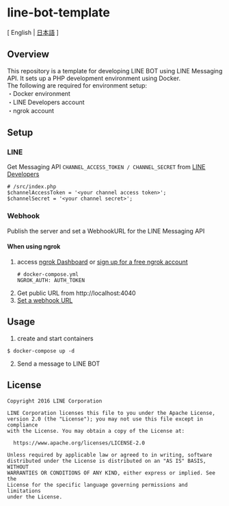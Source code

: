 # line-bot-template

[ English | [日本語](https://github.com/pp-develop/line-bot-template/blob/main/README.ja.md) ]

## Overview
This repository is a template for developing LINE BOT using LINE Messaging API. It sets up a PHP development environment using Docker.  
The following are required for environment setup:  
・Docker environment  
・LINE Developers account  
・ngrok account

## Setup
### LINE
Get Messaging API `CHANNEL_ACCESS_TOKEN / CHANNEL_SECRET` from [LINE Developers](
https://developers.line.biz/en/docs/messaging-api/getting-started/)  
```
# /src/index.php
$channelAccessToken = '<your channel access token>';
$channelSecret = '<your channel secret>';
```

### Webhook
Publish the server and set a WebhookURL for the LINE Messaging API

#### When using ngrok
1. access [ngrok Dashboard](https://dashboard.ngrok.com/get-started/your-authtoken) or [sign up for a free ngrok account](https://dashboard.ngrok.com/signup)  
    ```
    # docker-compose.yml
    NGROK_AUTH: AUTH_TOKEN
    ```
2. Get public URL from http://localhost:4040
3. [Set a webhook URL](https://developers.line.biz/en/docs/messaging-api/building-bot/#setting-webhook-url)

## Usage
1. create and start containers
```
$ docker-compose up -d
```
2. Send a message to LINE BOT

## License

    Copyright 2016 LINE Corporation

    LINE Corporation licenses this file to you under the Apache License,
    version 2.0 (the "License"); you may not use this file except in compliance
    with the License. You may obtain a copy of the License at:

      https://www.apache.org/licenses/LICENSE-2.0

    Unless required by applicable law or agreed to in writing, software
    distributed under the License is distributed on an "AS IS" BASIS, WITHOUT
    WARRANTIES OR CONDITIONS OF ANY KIND, either express or implied. See the
    License for the specific language governing permissions and limitations
    under the License.
